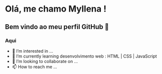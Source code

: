 # Olá, me chamo Myllena ! 
## Bem vindo ao meu perfil GitHub 👋
### Aqui 
- 👀 I’m interested in ...
- 🌱 I’m currently learning desenvolvimento web : HTML | CSS | JavaScript
- 💞️ I’m looking to collaborate on ...
- 📫 How to reach me ...

<!---
myllenammartins/myllenammartins is a ✨ special ✨ repository because its `README.md` (this file) appears on your GitHub profile.
You can click the Preview link to take a look at your changes.
--->
